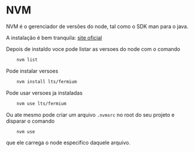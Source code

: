 # NVM

NVM é o gerenciador de versões do node, tal como o SDK man para o java.

A instalação é bem tranquila: [site oficial](https://github.com/nvm-sh/nvm)

Depois de instaldo voce pode listar as versoes do node com o comando

```bash
    nvm list
```

Pode instalar versoes

```bash
    nvm install lts/fermium
```

Pode usar versoes ja instaladas

```bash
    nvm use lts/fermium
```

Ou ate mesmo pode criar um arquivo `.nvmsrc` no root do seu projeto e disparar o comando

```bash
    nvm use
```

que ele carrega o node especifico daquele arquivo.